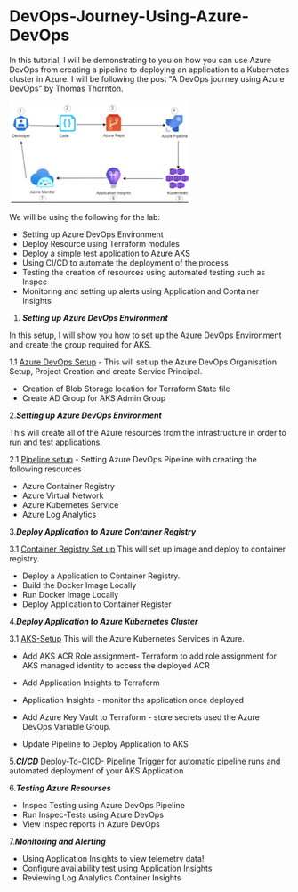 # DevOps-Journey-Using-Azure-DevOps

In this tutorial, I will be demonstrating to you on how you can use Azure DevOps from creating a pipeline to deploying an application to a Kubernetes cluster in Azure. I will be following the post "A DevOps journey using Azure DevOps" by Thomas Thornton.  

<!--more-->

![Logo](/Images/logo.png)

We will be using the following for the lab:

- Setting up Azure DevOps Environment
- Deploy Resource using Terraform modules
- Deploy a simple test application to Azure AKS
- Using CI/CD to automate the deployment of the process
- Testing the creation of resources using automated testing such as Inspec
- Monitoring and setting up alerts using  Application and Container Insights

1. ***Setting up Azure DevOps Environment***

In this setup, I will show you how to set up the Azure DevOps Environment and create the group required for AKS.

1.1 [Azure DevOps Setup](https://github.com/nicholaschangIT/Devops-Journey/blob/main/Azure-Devops-Enviornment-Setup/Environment-Azure-DevOps-Setup.md) - This will set up the Azure DevOps Organisation Setup, Project Creation and create Service Principal.

- Creation of Blob Storage location for Terraform State file
- Create AD Group for AKS Admin Group

2.***Setting up Azure DevOps Environment***

This will create all of the Azure resources from the infrastructure in order to run and test applications.

2.1 [Pipeline setup](https://github.com/nicholaschangIT/Devops-Journey/blob/main/AzureDevOpsPipeline/Readme.md) - Setting Azure DevOps Pipeline with creating the following resources

- Azure Container Registry
- Azure Virtual Network
- Azure Kubernetes Service
- Azure Log Analytics

3.***Deploy Application to Azure Container Registry***

3.1 [Container Registry Set up](https://github.com/nicholaschangIT/Devops-Journey/tree/main/Deploy-To-ACR) This will set up image and deploy to container registry. 

- Deploy a Application to Container Registry.
- Build the Docker Image Locally
- Run Docker Image Locally
- Deploy Application to Container Register

4.***Deploy Application to Azure Kubernetes Cluster***

3.1 [AKS-Setup](https://github.com/nicholaschangIT/Devops-Journey/tree/main/Deploy-To-AKS) This will the Azure Kubernetes Services in Azure. 

- Add AKS ACR Role assignment- Terraform to add role assignment for AKS managed identity to access the deployed ACR

- Add Application Insights to Terraform

- Application Insights -  monitor the application once deployed

- Add Azure Key Vault to Terraform - store secrets used the Azure DevOps Variable Group.

- Update Pipeline to Deploy Application to AKS

5.***CI/CD*** [Deploy-To-CICD](https://github.com/nicholaschangIT/Devops-Journey/tree/main/Deploy-To-CICD)- Pipeline Trigger for automatic pipeline runs and automated deployment of your AKS Application

6.***Testing Azure Resourses***

- Inspec Testing using Azure DevOps Pipeline
- Run Inspec-Tests using Azure DevOps
- View Inspec reports in Azure DevOps

7.***Monitoring and Alerting***

- Using Application Insights to view telemetry data!
- Configure availability test using Application Insights
- Reviewing Log Analytics Container Insights
